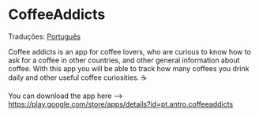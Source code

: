 # CoffeeAddicts

Traduções: [Português](https://github.com/MordepedroM/CoffeeAddicts/blob/master/README.pt.md)

Coffee addicts is an app for coffee lovers, who are curious to know how to ask for a coffee in other countries, and other general information about coffee. With this app you will be able to track how many coffees you drink daily and other useful coffee curiosities.  :coffee:

You can download the app here --> https://play.google.com/store/apps/details?id=pt.antro.coffeeaddicts
